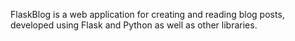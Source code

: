 FlaskBlog is a web application for creating and reading blog posts, developed using Flask and Python as well as other libraries. 
